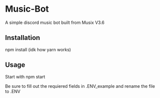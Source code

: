 # Music-Bot

A simple discord music bot built from Musix V3.6

## Installation

npm install (idk how yarn works)

## Usage

Start with npm start

Be sure to fill out the requiered fields in .ENV_example and rename the file to .ENV
